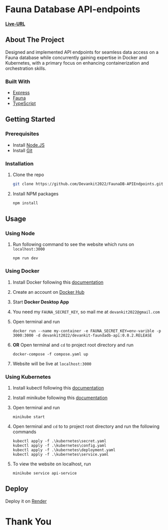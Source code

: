# Fauna Database API-endpoints

#### [Live-URL](https://devankit-faunadb-api.onrender.com/)

## About The Project

Designed and implemented API endpoints for seamless data access on a Fauna database while concurrently gaining expertise in Docker and Kubernetes, with a primary focus on enhancing containerization and orchestration skills.

### Built With

-   [Express](https://expressjs.com/)
-   [Fauna](https://fauna.com/)
-   [TypeScript](https://www.typescriptlang.org/)

## Getting Started

### Prerequisites

-   Install [Node.JS](https://nodejs.org/en)
-   Install [Git](https://git-scm.com/)

### Installation

1. Clone the repo

    ```sh
    git clone https://github.com/Devankit2022/FaunaDB-APIEndpoints.git
    ```

2. Install NPM packages

    ```sh
    npm install
    ```

## Usage

### Using Node

1.  Run following command to see the website which runs on `localhost:3000`

        npm run dev

### Using Docker

1.  Install Docker following this [documentation](https://docs.docker.com/get-docker/)

2.  Create an account on [Docker Hub](https://hub.docker.com/)

3.  Start **Docker Desktop App**

4.  You need my `FAUNA_SECRET_KEY`, so mail me at `devankit2022@gmail.com`

5.  Open terminal and run

        docker run --name my-container -e FAUNA_SECRET_KEY=env-varible -p 3000:3000 -d devankit2022/devankit-faundadb-api:0.0.2.RELEASE

6.  **OR** Open terminal and `cd` to project root directory and run

        docker-compose -f compose.yaml up

7.  Website will be live at `localhost:3000`

### Using Kubernetes

1.  Install kubectl following this [documentation](https://kubernetes.io/docs/tasks/tools/#kubectl)

2.  Install minikube following this [documentation](https://minikube.sigs.k8s.io/docs/start/)

3.  Open terminal and run

        minikube start

4.  Open terminal and `cd` to to project root directory and run the following commands

        kubectl apply -f .\kubernetes\secret.yaml
        kubectl apply -f .\kubernetes\config.yaml
        kubectl apply -f .\kubernetes\deployment.yaml
        kubectl apply -f .\kubernetes\service.yaml

5.  To view the website on localhost, run

        minikube service api-service

## Deploy

Deploy it on [Render](https://render.com/)

# Thank You
